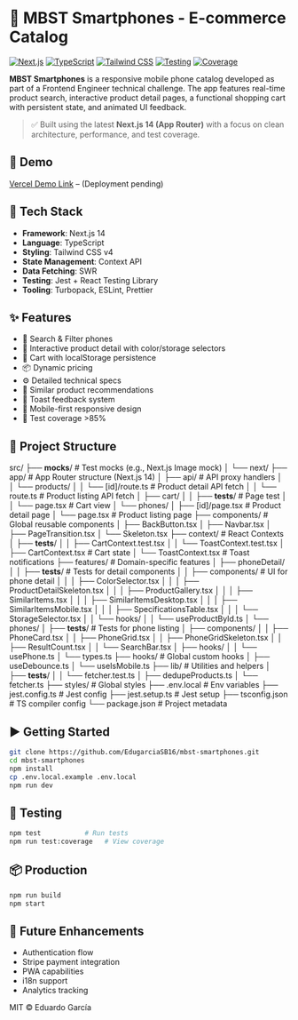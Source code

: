 # 📱 MBST Smartphones - E-commerce Catalog

[![Next.js](https://img.shields.io/badge/Next.js-14-black?style=for-the-badge&logo=next.js)](https://nextjs.org/)
[![TypeScript](https://img.shields.io/badge/TypeScript-4.9.5-3178C6?style=for-the-badge&logo=typescript)](https://www.typescriptlang.org/)
[![Tailwind CSS](https://img.shields.io/badge/Tailwind_CSS-4.0.0-06B6D4?style=for-the-badge&logo=tailwindcss)](https://tailwindcss.com/)
[![Testing](https://img.shields.io/badge/Testing-Jest-15C213?style=for-the-badge&logo=jest)](https://jestjs.io/)
[![Coverage](https://img.shields.io/badge/Coverage-85%25-97CA00?style=for-the-badge)](https://jestjs.io/)

**MBST Smartphones** is a responsive mobile phone catalog developed as part of a Frontend Engineer technical challenge. The app features real-time product search, interactive product detail pages, a functional shopping cart with persistent state, and animated UI feedback.

> ✅ Built using the latest **Next.js 14 (App Router)** with a focus on clean architecture, performance, and test coverage.

## 🚀 Demo

[Vercel Demo Link](#) – (Deployment pending)

## 🔧 Tech Stack

- **Framework**: Next.js 14
- **Language**: TypeScript
- **Styling**: Tailwind CSS v4
- **State Management**: Context API
- **Data Fetching**: SWR
- **Testing**: Jest + React Testing Library
- **Tooling**: Turbopack, ESLint, Prettier

## ✨ Features

- 🔎 Search & Filter phones
- 📱 Interactive product detail with color/storage selectors
- 🛒 Cart with localStorage persistence
- 📦 Dynamic pricing
- ⚙️ Detailed technical specs
- 🔁 Similar product recommendations
- 💬 Toast feedback system
- 📱 Mobile-first responsive design
- 🎯 Test coverage >85%

## 📁 Project Structure

src/
├── **mocks**/ # Test mocks (e.g., Next.js Image mock)
│ └── next/
├── app/ # App Router structure (Next.js 14)
│ ├── api/ # API proxy handlers
│ │ └── products/
│ │ └── [id]/route.ts # Product detail API fetch
│ │ └── route.ts # Product listing API fetch
│ ├── cart/
│ │ ├── **tests**/ # Page test
│ │ └── page.tsx # Cart view
│ └── phones/
│ ├── [id]/page.tsx # Product detail page
│ └── page.tsx # Product listing page
├── components/ # Global reusable components
│ ├── BackButton.tsx
│ ├── Navbar.tsx
│ ├── PageTransition.tsx
│ └── Skeleton.tsx
├── context/ # React Contexts
│ ├── **tests**/
│ │ ├── CartContext.test.tsx
│ │ └── ToastContext.test.tsx
│ ├── CartContext.tsx # Cart state
│ └── ToastContext.tsx # Toast notifications
├── features/ # Domain-specific features
│ ├── phoneDetail/
│ │ ├── **tests**/ # Tests for detail components
│ │ ├── components/ # UI for phone detail
│ │ │ ├── ColorSelector.tsx
│ │ │ ├── ProductDetailSkeleton.tsx
│ │ │ ├── ProductGallery.tsx
│ │ │ ├── SimilarItems.tsx
│ │ │ ├── SimilarItemsDesktop.tsx
│ │ │ ├── SimilarItemsMobile.tsx
│ │ │ ├── SpecificationsTable.tsx
│ │ │ └── StorageSelector.tsx
│ │ └── hooks/
│ │ └── useProductById.ts
│ └── phones/
│ ├── **tests**/ # Tests for phone listing
│ ├── components/
│ │ ├── PhoneCard.tsx
│ │ ├── PhoneGrid.tsx
│ │ ├── PhoneGridSkeleton.tsx
│ │ ├── ResultCount.tsx
│ │ └── SearchBar.tsx
│ ├── hooks/
│ │ └── usePhone.ts
│ └── types.ts
├── hooks/ # Global custom hooks
│ ├── useDebounce.ts
│ └── useIsMobile.ts
├── lib/ # Utilities and helpers
│ ├── **tests**/
│ │ └── fetcher.test.ts
│ ├── dedupeProducts.ts
│ └── fetcher.ts
├── styles/ # Global styles
├── .env.local # Env variables
├── jest.config.ts # Jest config
├── jest.setup.ts # Jest setup
├── tsconfig.json # TS compiler config
└── package.json # Project metadata

## ▶️ Getting Started

```bash
git clone https://github.com/EdugarciaSB16/mbst-smartphones.git
cd mbst-smartphones
npm install
cp .env.local.example .env.local
npm run dev
```

## 🧪 Testing

```bash
npm test           # Run tests
npm run test:coverage   # View coverage
```

## 📦 Production

```bash
npm run build
npm start
```

## 🧠 Future Enhancements

- Authentication flow
- Stripe payment integration
- PWA capabilities
- i18n support
- Analytics tracking

MIT © Eduardo García

